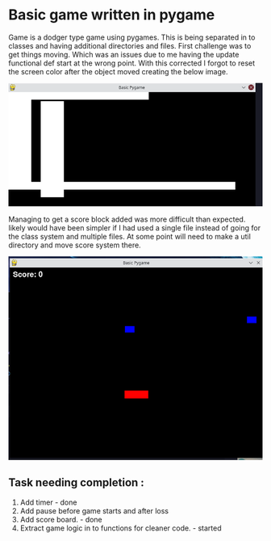 # Basic game written in pygame

Game is a dodger type game using pygames. This is being separated in to classes and having additional directories and 
files. First challenge was to get things moving. Which was an issues due to me having the update functional def start at 
the wrong point. With this corrected I forgot to reset the screen color after the object moved creating the below image. 

![Screenshot_20240217_202825.png](readme_resources/Screenshot_20240217_202825.png)

Managing to get a score block added was more difficult than expected. likely would have been simpler if 
I had used a single file instead of going for the class system and multiple files. At some point will need to make a 
util directory and move score system there. 

![Screenshot_20240223_220955.png](Screenshot_20240223_220955.png)


## Task needing completion :

1. Add timer - done
2. Add pause before game starts and after loss
3. Add score board. - done
4. Extract game logic in to functions for cleaner code. - started